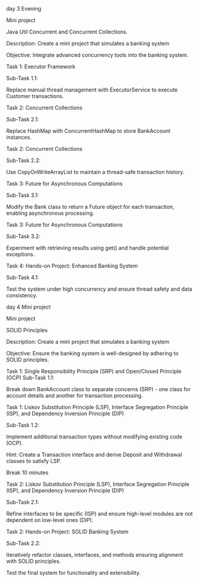 day 3
Evening

Mini project

Java Util Concurrent and Concurrent Collections.

Description: Create a mini project that simulates a banking system

Objective: Integrate advanced concurrency tools into the banking
system.

Task 1: Executor Framework

Sub-Task 1.1:

Replace manual thread management with ExecutorService to
execute Customer transactions.

Task 2: Concurrent Collections

Sub-Task 2.1:

Replace HashMap with ConcurrentHashMap to store BankAccount
instances.

Task 2: Concurrent Collections

Sub-Task 2.2:

Use CopyOnWriteArrayList to maintain a thread-safe transaction
history.

Task 3: Future for Asynchronous Computations

Sub-Task 3.1:

Modify the Bank class to return a Future object for each
transaction, enabling asynchronous processing.

Task 3: Future for Asynchronous Computations

Sub-Task 3.2:

Experiment with retrieving results using get() and handle potential
exceptions.

Task 4: Hands-on Project: Enhanced Banking System

Sub-Task 4.1:

Test the system under high concurrency and ensure thread safety
and data consistency.


day 4
Mini project

Mini project

SOLID Principles

Description: Create a mini project that simulates a banking system

Objective: Ensure the banking system is well-designed by adhering to
SOLID principles.

Task 1: Single Responsibility Principle (SRP) and
Open/Closed Principle (OCP)
Sub-Task 1.1:

Break down BankAccount class to separate concerns (SRP) - one
class for account details and another for transaction processing.

Task 1: Liskov Substitution Principle (LSP), Interface
Segregation Principle (ISP), and Dependency Inversion
Principle (DIP)

Sub-Task 1.2:

Implement additional transaction types without modifying existing
code (OCP).

Hint: Create a Transaction interface and derive Deposit and
Withdrawal classes to satisfy LSP.

Break 10 minutes

Task 2: Liskov Substitution Principle (LSP), Interface
Segregation Principle (ISP), and Dependency Inversion
Principle (DIP)

Sub-Task 2.1:

Refine interfaces to be specific (ISP) and ensure high-level modules
are not dependent on low-level ones (DIP).

Task 2: Hands-on Project: SOLID Banking System

Sub-Task 2.2:

Iteratively refactor classes, interfaces, and methods ensuring
alignment with SOLID principles.

Test the final system for functionality and extensibility.